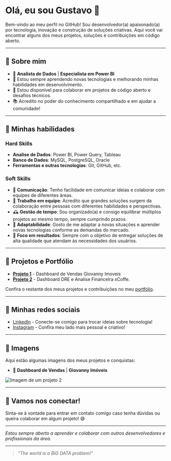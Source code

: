 # Olá, eu sou Gustavo 👋

Bem-vindo ao meu perfil no GitHub! Sou desenvolvedor(a) apaixonado(a) por tecnologia, inovação e construção de soluções criativas. Aqui você vai encontrar alguns dos meus projetos, soluções e contribuições em código aberto.

---

## 🔹 Sobre mim

- 🚀 **Analista de Dados** | **Especialista em Power BI**
- 🌱 Estou sempre aprendendo novas tecnologias e melhorando minhas habilidades em desenvolvimento.
- 💬 Estou disponível para colaborar em projetos de código aberto e desafios técnicos.
- 📚 Acredito no poder do conhecimento compartilhado e em ajudar a comunidade!

---

## 🔹 Minhas habilidades
### Hard Skills

- **Analise de Dados**: Power BI, Power Query, Tableau
- **Banco de Dados**: MySQL, PostgreSQL, Oracle
- **Ferramentas e outras tecnologias**: Git, GitHub, etc.
  
### Soft Skills
- 🤝 **Comunicação**: Tenho facilidade em comunicar ideias e colaborar com equipes de diferentes áreas.
- 🧩 **Trabalho em equipe**: Acredito que grandes soluções surgem da colaboração entre pessoas com diferentes habilidades e perspectivas.
- 🕰️ **Gestão de tempo**: Sou organizado(a) e consigo equilibrar múltiplos projetos ao mesmo tempo, sempre cumprindo prazos.
- 🔄 **Adaptabilidade**: Gosto de me adaptar a novas situações e aprender novas tecnologias conforme as demandas do mercado.
- 🎯 **Foco em resultados**: Sempre com o objetivo de entregar soluções de alta qualidade que atendam às necessidades dos usuários.

---

## 🔹 Projetos e Portfólio

- [**Projeto 1**](link_para_projeto_1) - Dashboard de Vendas Giovanny Imoveis
- [**Projeto 2**](link_para_projeto_2) - Dashboard DRE e Analise Financeira xCoffe.

Confira o restante dos meus projetos e contribuições no meu [portfólio](link_para_o_portfolio).

---

## 🔹 Minhas redes sociais

- [LinkedIn](link_para_o_linkedin) - Conecte-se comigo para trocar ideias sobre tecnologia!
- [Instagram](link_para_o_instagram) - Confira meu lado mais pessoal e criativo!

---

## 🔹 Imagens

Aqui estão algumas imagens dos meus projetos e conquistas:

- 🚀 **Dashboard de Vendas** | **Giovanny Imóveis**
 
![Imagem de um projeto 2](https://marketingpordados.com/wp-content/uploads/2021/07/O-que-e-dashboard.jpg)

---

## 🔹 Vamos nos conectar!

Sinta-se à vontade para entrar em contato comigo caso tenha dúvidas ou queira colaborar em algum projeto! 😄

---

*Estou sempre aberto a aprender e colaborar com outros desenvolvedores e profissionais da área.*

---

> _"The world is a BIG DATA problem!"_
